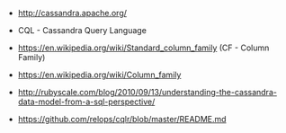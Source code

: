 - http://cassandra.apache.org/

- CQL - Cassandra Query Language
- https://en.wikipedia.org/wiki/Standard_column_family (CF - Column Family)
- https://en.wikipedia.org/wiki/Column_family
- http://rubyscale.com/blog/2010/09/13/understanding-the-cassandra-data-model-from-a-sql-perspective/
- https://github.com/relops/cqlr/blob/master/README.md

